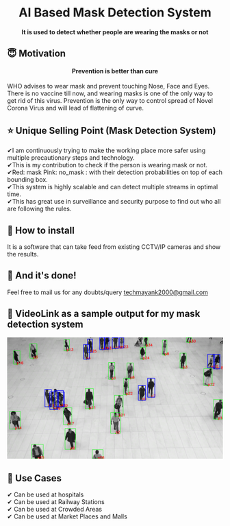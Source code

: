 <h1 align="center">AI Based Mask Detection System</h1>

<div align= "center">
  <h4>It is used to detect whether people are wearing the masks or not</h4>
</div>

## :innocent: Motivation
<div align= "center">
  <h4>Prevention is better than cure</h4>
</div>

WHO advises to wear mask and prevent touching Nose, Face and Eyes.
There is no vaccine till now, and wearing masks is one of the only way to get rid of this virus.
Prevention is the only way to control spread of Novel Corona Virus and will lead of flattening of curve.
 
## :star: Unique Selling Point (Mask Detection System)
✔I am continuously trying to make the working place more safer using multiple precautionary steps and technology.<br />
✔This is my contribution to check if the person is wearing mask or not.<br />
✔Red: mask Pink: no_mask : with their detection probabilities on top of each bounding box.<br />
✔This system is highly scalable and can detect multiple streams in optimal time.<br />
✔This has great use in surveillance and security purpose to find out who all are following the rules.<br />


## :key: How to install
It is a software that can take feed from existing CCTV/IP cameras and show the results. 

## :clap: And it's done!
Feel free to mail us for any doubts/query 
techmayank2000@gmail.com

## :clap: VideoLink as a sample output for my mask detection system
[![Watch the video](https://github.com/tech-mayank/AI-Based-Mask-Detection-System-/blob/master/191.png)](https://www.youtube.com/watch?v=u7VBWjoKNkQ)

## :clap: Use Cases
✔ Can be used at hospitals<br />
✔ Can be used at Railway Stations<br />
✔ Can be used at Crowded Areas<br />
✔ Can be used at Market Places and Malls<br />
